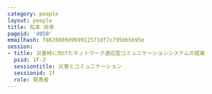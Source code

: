 ```yaml
---
category: people
layout: people
title: 松本 尚幸
pageid: '4050'
emailhash: f8620089d969912571df7c7950b5b95e
session:
- title: 災害時に向けたネットワーク適応型コミュニケーションシステムの提案
  psid: 1F-2
  sessiontitle: 災害とコミュニケーション
  sessionid: 1f
  role: 発表者
---
```

